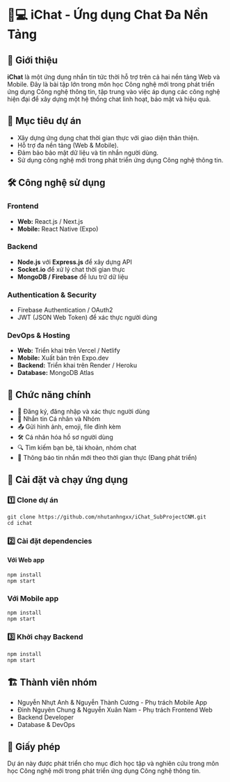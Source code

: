 # 📱💻 iChat - Ứng dụng Chat Đa Nền Tảng

## 📌 Giới thiệu

**iChat** là một ứng dụng nhắn tin tức thời hỗ trợ trên cả hai nền tảng Web và Mobile. Đây là bài tập lớn trong môn học Công nghệ mới trong phát triển ứng dụng Công nghệ thông tin, tập trung vào việc áp dụng các công nghệ hiện đại để xây dựng một hệ thống chat linh hoạt, bảo mật và hiệu quả.

## 🎯 Mục tiêu dự án

- Xây dựng ứng dụng chat thời gian thực với giao diện thân thiện.
- Hỗ trợ đa nền tảng (Web & Mobile).
- Đảm bảo bảo mật dữ liệu và tin nhắn người dùng.
- Sử dụng công nghệ mới trong phát triển ứng dụng Công nghệ thông tin.

## 🛠️ Công nghệ sử dụng

### Frontend

- **Web:** React.js / Next.js
- **Mobile:** React Native (Expo)

### Backend

- **Node.js** với **Express.js** để xây dựng API
- **Socket.io** để xử lý chat thời gian thực
- **MongoDB / Firebase** để lưu trữ dữ liệu

### Authentication & Security

- Firebase Authentication / OAuth2
- JWT (JSON Web Token) để xác thực người dùng

### DevOps & Hosting

- **Web:** Triển khai trên Vercel / Netlify
- **Mobile:** Xuất bản trên Expo.dev
- **Backend:** Triển khai trên Render / Heroku
- **Database:** MongoDB Atlas

## 🚀 Chức năng chính

- 📝 Đăng ký, đăng nhập và xác thực người dùng
- 💬 Nhắn tin Cá nhân và Nhóm
- 📤 Gửi hình ảnh, emoji, file đính kèm
- 🛠 Cá nhân hóa hồ sơ người dùng
- 🔍 Tìm kiếm bạn bè, tài khoản, nhóm chat
- 🔔 Thông báo tin nhắn mới theo thời gian thực (Đang phát triển)

## 📌 Cài đặt và chạy ứng dụng

### 1️⃣ Clone dự án

```
git clone https://github.com/nhutanhngxx/iChat_SubProjectCNM.git
cd ichat
```

### 2️⃣ Cài đặt dependencies

#### Với Web app

```cd ichat-web-app
npm install
npm start
```

### Với Mobile app

```cd ichat-mobile-app
npm install
npm start
```

### 3️⃣ Khởi chạy Backend

```cd ichat-server
npm install
npm start
```

## 🏗️ Thành viên nhóm

- Nguyễn Nhựt Anh & Nguyễn Thành Cương - Phụ trách Mobile App
- Đinh Nguyên Chung & Nguyễn Xuân Nam - Phụ trách Frontend Web
- Backend Developer
- Database & DevOps

## 📜 Giấy phép

Dự án này được phát triển cho mục đích học tập và nghiên cứu trong môn học Công nghệ mới trong phát triển ứng dụng Công nghệ thông tin.
